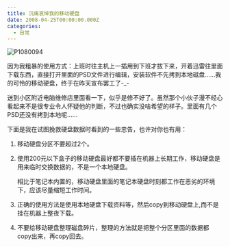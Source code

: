 ```yaml
---
title: 沉痛哀悼我的移动硬盘
date: 2008-04-25T00:00:00.000Z
categories:
  - 日常
---
```


![P1080094](http://byfiles.storage.msn.com/y1pq_4dONDyMCK_83h1aXuUhUghhEimRZwO1MhUg-GKyqMQysAS_3esemNNuGbap7d41llPHnr7tfY?PARTNER=WRITER)

因为我粗暴的使用方式：上班时往主机上一插用到下班才拔下来，开着迅雷往里面下载东西，直接打开里面的PSD文件进行编辑，安装软件不先拷到本地磁盘……我的可怜的移动硬盘，终于在昨天宣布罢工了-\_-

送到小区附近电脑维修店里面看一下，似乎是修不好了。虽然那个小伙子漫不经心看起来不是很专业令人怀疑他的判断，不过也确实没啥希望的样子。里面有几个PSD还没有拷到本地呢……

下面是我在试图挽救硬盘数据时看到的一些忠告，也许对你也有用：

1. 移动硬盘分区不要超过2个。
2. 使用200元以下盒子的移动硬盘最好都不要插在机器上长期工作，移动硬盘是用来临时交换数据的，不是一个本地硬盘。
    
    相比于笔记本内置的，移动硬盘里面的笔记本硬盘时刻都工作在恶劣的环境下，应该尽量缩短工作时间。
    
3. 正确的使用方法是使用本地硬盘下载资料等，然后copy到移动硬盘上,而不是挂在机器上整夜下载。
4. 不要给移动硬盘整理磁盘碎片，整理的方法就是把整个分区里面的数据都copy出来，再copy回去。
